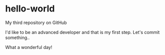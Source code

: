 # hello-world
My third repository on GitHub

I'd like to be an advanced developer and that is my first step.
Let's commit something..

What a wonderful day!
